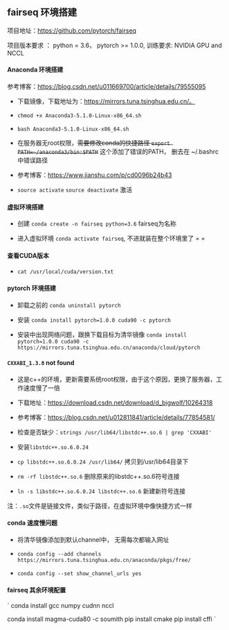 ## fairseq 环境搭建

项目地址：https://github.com/pytorch/fairseq

项目版本要求 ： python = 3.6， pytorch >= 1.0.0, 训练要求: NVIDIA GPU and NCCL

#### Anaconda 环境搭建

参考博客：https://blog.csdn.net/u011669700/article/details/79555095

+ 下载镜像，下载地址为：https://mirrors.tuna.tsinghua.edu.cn/。 

+ `chmod +x Anaconda3-5.1.0-Linux-x86_64.sh`

+ `bash Anaconda3-5.1.0-Linux-x86_64.sh`

+ 在服务器无root权限，~~需要修改conda的快捷路径 `export PATH=~/anaconda3/bin:$PATH`~~ 这个添加了错误的PATH， 删去在 ~/.bashrc 中错误路径

+ 参考博客：https://www.jianshu.com/p/cd0096b24b43

+ `source activate`  `source deactivate` 激活

#### 虚拟环境搭建

+ 创建 `conda create -n fairseq python=3.6`  fairseq为名称

+ 进入虚拟环境 `conda activate fairseq`, 不进就装在整个环境里了 = =

#### 查看CUDA版本

+ `cat /usr/local/cuda/version.txt`

#### pytorch 环境搭建

+ 卸载之前的 `conda uninstall pytorch`

+ 安装 `conda install pytorch=1.0.0 cuda90 -c pytorch`

+ 安装中出现网络问题，跟换下载目标为清华镜像 
  `conda install pytorch=1.0.0 cuda90 -c https://mirrors.tuna.tsinghua.edu.cn/anaconda/cloud/pytorch`

#### `CXXABI_1.3.8` not found 

+ 这是c++的环境，更新需要系统root权限，由于这个原因，更换了服务器，工作速度慢了一倍

+ 下载地址：https://download.csdn.net/download/d_bigwolf/10264318

+ 参考博客：https://blog.csdn.net/u012811841/article/details/77854581/

+ 检查是否缺少：`strings /usr/lib64/libstdc++.so.6 | grep 'CXXABI'`

+ 安装`libstdc++.so.6.0.24`

+ `cp libstdc++.so.6.0.24 /usr/lib64/`   拷贝到/usr/lib64目录下

+ `rm -rf libstdc++.so.6`   删除原来的libstdc++.so.6符号连接

+ `ln -s libstdc++.so.6.0.24 libstdc++.so.6`  新建新符号连接

注：`.so`文件是链接文件，类似于路径，在虚拟环境中像快捷方式一样

#### conda 速度慢问题

+ 将清华镜像添加到默认channel中， 无需每次都输入网址

+ `conda config --add channels https://mirrors.tuna.tsinghua.edu.cn/anaconda/pkgs/free/`

+ `conda config --set show_channel_urls yes`

#### fairseq 其余环境配置

`
  conda install gcc numpy cudnn nccl
  
  conda install magma-cuda80 -c soumith
  pip install cmake
  pip install cffi
`


